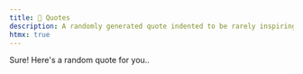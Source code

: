 ```yaml
---
title: 🤔 Quotes
description: A randomly generated quote indented to be rarely inspiring, but often realistic. By the way, this page uses htmx and I'm not sorry.
htmx: true
---
```


Sure! Here's a random quote for you..

<div id="quote-container">
	<blockquote hx-get="/quote" hx-trigger="load"hx-target="#quote-container" hx-swap="swap:0.4s">
        <i></i>
        <footer></footer>
    </blockquote>
</div>
